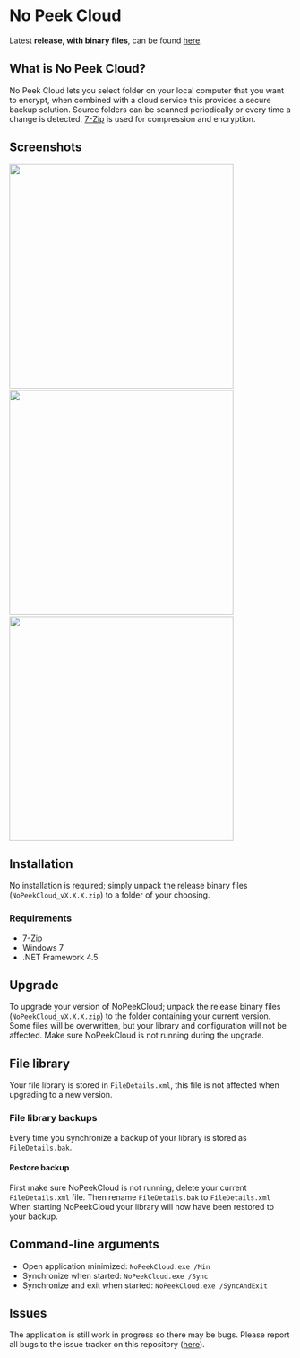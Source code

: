 ﻿# No Peek Cloud
Latest **release, with binary files**, can be found [here](https://github.com/HebronNor/NoPeekCloud/releases).

## What is No Peek Cloud?
No Peek Cloud lets you select folder on your local computer that you want to encrypt, when combined with a cloud service this provides a secure backup solution.
Source folders can be scanned periodically or every time a change is detected. [7-Zip](http://www.7-zip.org/) is used for compression and encryption.

## Screenshots
<img src="https://s3-eu-west-1.amazonaws.com/thomasjsn/public/github/nopeekcloud/nopeekclound_screenshot1.png" width="400">
&nbsp;&nbsp;
<img src="https://s3-eu-west-1.amazonaws.com/thomasjsn/public/github/nopeekcloud/nopeekclound_screenshot2.png" width="400">
&nbsp;&nbsp;
<img src="https://s3-eu-west-1.amazonaws.com/thomasjsn/public/github/nopeekcloud/nopeekclound_screenshot3.png" width="400">

## Installation
No installation is required; simply unpack the release binary files (`NoPeekCloud_vX.X.X.zip`) to a folder of your choosing.

### Requirements
* 7-Zip
* Windows 7
* .NET Framework 4.5

## Upgrade
To upgrade your version of NoPeekCloud; unpack the release binary files (`NoPeekCloud_vX.X.X.zip`) to the folder containing your current version. Some files will be overwritten, but your library and configuration will not be affected.
Make sure NoPeekCloud is not running during the upgrade.

## File library
Your file library is stored in `FileDetails.xml`, this file is not affected when upgrading to a new version.

### File library backups
Every time you synchronize a backup of your library is stored as `FileDetails.bak`.

#### Restore backup
First make sure NoPeekCloud is not running, delete your current `FileDetails.xml` file. Then rename `FileDetails.bak` to `FileDetails.xml`
When starting NoPeekCloud your library will now have been restored to your backup.

## Command-line arguments
* Open application minimized: `NoPeekCloud.exe /Min`
* Synchronize when started: `NoPeekCloud.exe /Sync`
* Synchronize and exit when started: `NoPeekCloud.exe /SyncAndExit`

## Issues
The application is still work in progress so there may be bugs. Please report all bugs to the issue tracker on this repository ([here](https://github.com/HebronNor/NoPeekCloud/issues)).
